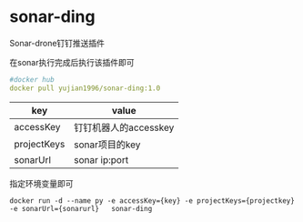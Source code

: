 # sonar-ding

Sonar-drone钉钉推送插件

在sonar执行完成后执行该插件即可

```yaml
#docker hub
docker pull yujian1996/sonar-ding:1.0
```



|   key   |   value   |
| ---- | ---- |
|  accessKey    |  钉钉机器人的accesskey    |
|   projectKeys   |   sonar项目的key  |
|   sonarUrl   |   sonar ip:port   |

指定环境变量即可
```shell
docker run -d --name py -e accessKey={key} -e projectKeys={projectkey} -e sonarUrl={sonarurl}   sonar-ding
```